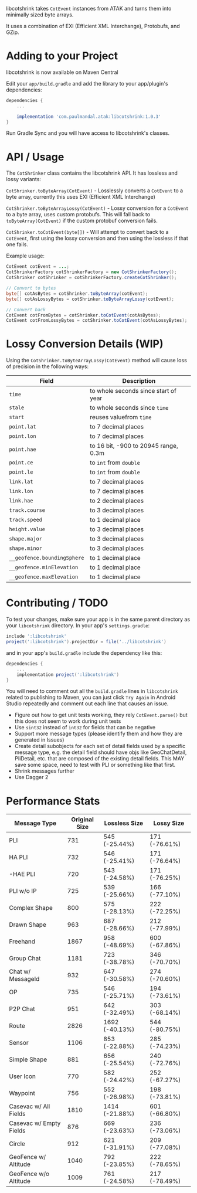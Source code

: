 libcotshrink takes `CotEvent` instances from ATAK and turns them into minimally sized byte arrays.

It uses a combination of EXI (Efficient XML Interchange), Protobufs, and GZip.

# Adding to your Project

libcotshrink is now available on Maven Central

Edit your `app/build.gradle` and add the library to your app/plugin's dependencies:

```groovy
dependencies {
    ...

    implementation 'com.paulmandal.atak:libcotshrink:1.0.3'
}

```

Run Gradle Sync and you will have access to libcotshrink's classes.

# API / Usage

The `CotShrinker` class contains the libcotshrink API. It has lossless and lossy variants:

`CotShrinker.toByteArray(CotEvent)` - Losslessly converts a `CotEvent` to a byte array, currently this uses EXI (Efficient XML Interchange)

`CotShrinker.toByteArrayLossy(CotEvent)` - Lossy conversion for a `CotEvent` to a byte array, uses custom protobufs. This will fall back to `toByteArray(CotEvent)` if the custom protobuf conversion fails.

`CotShrinker.toCotEvent(byte[])` - Will attempt to convert back to a `CotEvent`, first using the lossy conversion and then using the lossless if that one fails.

Example usage:

```java
CotEvent cotEvent = ...;
CotShrinkerFactory cotShrinkerFactory = new CotShrinkerFactory();
CotShrinker cotShrinker = cotShrinkerFactory.createCotShrinker();

// Convert to bytes
byte[] cotAsBytes = cotShrinker.toByteArray(cotEvent);
byte[] cotAsLossyBytes = cotShrinker.toByteArrayLossy(cotEvent);

// Convert back
CotEvent cotFromBytes = cotShrinker.toCotEvent(cotAsBytes);
CotEvent cotFromLossyBytes = cotShrinker.toCotEvent(cotAsLossyBytes);
```

# Lossy Conversion Details (WIP)

Using the `CotShrinker.toByteArrayLossy(CotEvent)` method will cause loss of precision in the following ways:

| Field          | Description                          |
| -------------- | ------------------------------------ |
|    `time`      | to whole seconds since start of year |
|    `stale`     | to whole seconds since `time`        |
|    `start`     | reuses valuefrom `time`              |
|    `point.lat` | to 7 decimal places                  |
|    `point.lon` | to 7 decimal places                  |
|    `point.hae` | to 16 bit, -900 to 20945 range, 0.3m |
|    `point.ce`  | to `int` from `double`               |
|    `point.le`  | to `int` from `double`               |
|    `link.lat`  | to 7 decimal places                  |
|    `link.lon`  | to 7 decimal places                  |
|    `link.hae`  | to 2 decimal places                  |
| `track.course` | to 3 decimal places                  |
|  `track.speed` | to 1 decimal place                   |
| `height.value` | to 3 decimal places                  |
|  `shape.major` | to 3 decimal places                  |
|  `shape.minor` | to 3 decimal places                  |
| `__geofence.boundingSphere` | to 1 decimal place      |
| `__geofence.minElevation`   | to 1 decimal place      |
| `__geofence.maxElevation`   | to 1 decimal place      |

# Contributing / TODO

To test your changes, make sure your app is in the same parent directory as your `libcotshrink` directory. In your app's `settings.gradle`:

```groovy
include ':libcotshrink'
project(':libcotshrink').projectDir = file('../libcotshrink')
```

and in your app's `build.gradle` include the dependency like this:

```groovy
dependencies {
    ...
    implementation project(':libcotshrink')
}
```

You will need to comment out all the `build.gradle` lines in `libcotshrink` related to publishing to Maven, you can just click `Try Again` in Android Studio repeatedly and comment out each line that causes an issue.

* Figure out how to get unit tests working, they rely `CotEvent.parse()` but this does not seem to work during unit tests
* Use `sint32` instead of `int32` for fields that can be negative
* Support more message types (please identify them and how they are generated in Issues)
* Create detail subobjects for each set of detail fields used by a specific message type, e.g. the detail field should have objs like GeoChatDetail, PliDetail, etc. that are composed of the existing detail fields. This MAY save some space, need to test with PLI or something like that first.
* Shrink messages further
* Use Dagger 2

# Performance Stats

| Message Type            | Original Size | Lossless Size  | Lossy Size    |
|-------------------------|---------------|----------------|---------------|
| PLI                     | 731           | 545 (-25.44%)  | 171 (-76.61%) |
| HA PLI                  | 732           | 546 (-25.41%)  | 171 (-76.64%) |
| -HAE PLI                | 720           | 543 (-24.58%)  | 171 (-76.25%) |
| PLI w/o IP              | 725           | 539 (-25.66%)  | 166 (-77.10%) |
| Complex Shape           | 800           | 575 (-28.13%)  | 222 (-72.25%) |
| Drawn Shape             | 963           | 687 (-28.66%)  | 212 (-77.99%) |
| Freehand                | 1867          | 958 (-48.69%)  | 600 (-67.86%) |
| Group Chat              | 1181          | 723 (-38.78%)  | 346 (-70.70%) |
| Chat w/ MessageId       | 932           | 647 (-30.58%)  | 274 (-70.60%) |
| OP                      | 735           | 546 (-25.71%)  | 194 (-73.61%) |
| P2P Chat                | 951           | 642 (-32.49%)  | 303 (-68.14%) |
| Route                   | 2826          | 1692 (-40.13%) | 544 (-80.75%) |
| Sensor                  | 1106          | 853 (-22.88%)  | 285 (-74.23%) |
| Simple Shape            | 881           | 656 (-25.54%)  | 240 (-72.76%) |
| User Icon               | 770           | 582 (-24.42%)  | 252 (-67.27%) |
| Waypoint                | 756           | 552 (-26.98%)  | 198 (-73.81%) |
| Casevac w/ All Fields   | 1810          | 1414 (-21.88%) | 601 (-66.80%) |
| Casevac w/ Empty Fields | 876           | 669 (-23.63%)  | 236 (-73.06%) |
| Circle                  | 912           | 621 (-31.91%)  | 209 (-77.08%) |
| GeoFence w/ Altitude    | 1040          | 792 (-23.85%)  | 222 (-78.65%) |
| GeoFence w/o Altitude   | 1009          | 761 (-24.58%)  | 217 (-78.49%) |
